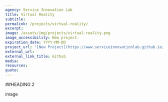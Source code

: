 ```yaml
---
agency: Service Innovation Lab
title: Virtual Reality
subtitle: 
permalink: /projects/virtual-reality/
excerpt: 
image: /assets/img/projects/virtual-reality.png
image_accessibility: New project.
expiration_date: YYYY-MM-DD
project_url: "[New Project](https://www.serviceinnovationlab.github.io/staging-site/projects/virtual-reality/)"
external_url:
external_link_title: Github
media:
resources:
quote:
---
```


##HEADING 2

image

